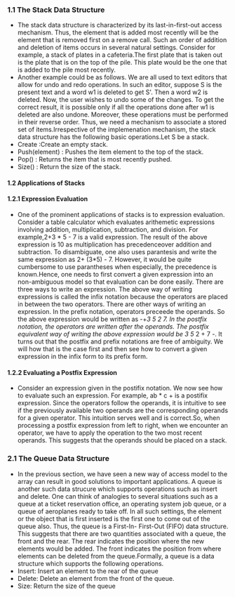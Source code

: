 ### 1.1 The Stack Data Structure

   - The stack data structure is characterized by its last-in-first-out access mechanism. Thus, the element that is added most recently will be the element that is removed first on a remove call. Such an order of addition and deletion of items occurs in several natural settings. Consider for example, a stack of plates in a cafeteria.The first plate that is taken out is the plate that is on the top of the pile. This plate would be the one that is added to the pile most recently.
   - Another example could be as follows. We are all used to text editors that allow for undo and redo operations. In such an editor, suppose S is the present text and a word w1 is deleted to get S'. Then a word w2 is deleted. Now, the user wishes to undo some of the changes. To get the correct result, it is possible only if all the operations done after w1 is deleted are also undone. Moreover, these operations must be performed in their reverse order. Thus, we need a mechanism to associate a stored set of items.Irrespective of the implemenation mechanism, the stack data structure has the following basic operations.Let S be a stack.
   - Create :Create an empty stack.
   - Push(element) : Pushes the item element to the top of the stack.
   - Pop() : Returns the item that is most recently pushed.
   - Size() : Return the size of the stack.

#### 1.2 Applications of Stacks
#### 1.2.1 Expression Evaluation

   - One of the prominent applications of stacks is to expression evaluation. Consider a table calculator which evaluates arithemetic expressions involving addition, multiplication, subtraction, and division. For example,2+3 * 5 - 7 is a valid expression. The result of the above expression is 10 as multiplication has precedenceover addition and subtraction. To disambiguate, one also uses parantesis and write the same expression as 2+ (3*5) - 7. However, it would be quite cumbersome to use parantheses when especially, the precedence is known.Hence, one needs to first convert a given expression into an non-ambiguous model so that evaluation can be done easily. There are three ways to write an expression. The above way of writing expressions is called the infix notation because the operators are placed in between the two operators. There are other ways of writing an expression. In the prefix notation, operators preceede the operands. So the above expression would be written as -+*3 5 2 7. In the postfix notation, the operators are written after the operands. The postfix equivalent way of writing the above expression would be 3 5* 2 + 7 -. It turns out that the postfix and prefix notations are free of ambiguity. We will how that is the case first and then see how to convert a given expression in the infix form to its prefix form.


#### 1.2.2 Evaluating a Postfix Expression

   - Consider an expression given in the postifix notation. We now see how to evaluate such an expression. For example, ab * c + is a postifix expression. Since the operators follow the operands, it is intuitive to see if the previously available two operands are the corresponding operands for a given operator. This intuition serves well and is correct.So, when processing a postfix expression from left to right, when we encounter an operator, we have to apply the operation to the two most recent operands. This suggests that the operands should be placed on a stack.

### 2.1 The Queue Data Structure

  - In the previous section, we have seen a new way of access model to the array can result in good solutions to important applications. A queue is another such data strucure which supports operations such as insert and delete. One can think of analogies to several situations such as a queue at a ticket reservation office, an operating system job queue, or a queue of aeroplanes ready to take off. In all such settings, the element or the object that is first inserted is the first one to come out of the queue also. Thus, the queue is a First-In- First-Out (FIFO) data structure. This suggests that there are two quantities associated with a queue, the front and the rear. The rear indicates the position where the new elements would be added. The front indicates the position from where elements can be deleted from the queue.Formally, a queue is a data structure which supports the following operations.
   - Insert: Insert an element to the rear of the queue
   - Delete: Delete an element from the front of the queue.
   - Size: Return the size of the queue

